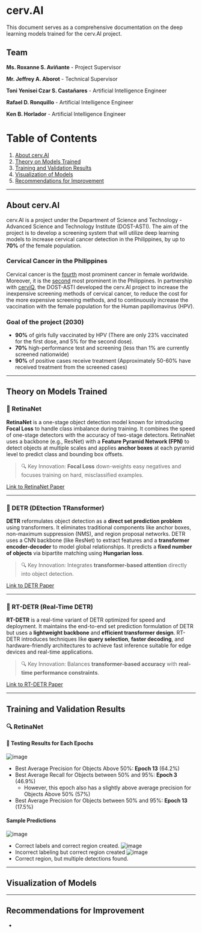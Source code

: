 # cerv.AI

This document serves as a comprehensive documentation on the deep learning models trained for the cerv.AI project.


## Team
**Ms. Roxanne S. Aviñante** - Project Supervisor 

**Mr. Jeffrey A. Aborot** - Technical Supervisor


**Toni Yenisei Czar S. Castañares** - Artificial Intelligence Engineer

**Rafael D. Ronquillo** - Artificial Intelligence Engineer

**Ken B. Horlador** - Artificial Intelligence Engineer

# Table of Contents

1. [About cerv.AI](#about-cervai)
2. [Theory on Models Trained](#theory-on-models-trained)
3. [Training and Validation Results](#training-and-validation-results)
4. [Visualization of Models](#visualization-of-models)
5. [Recommendations for Improvement](#recommendations-for-improvement)

---

## About cerv.AI

cerv.AI is a project under the Department of Science and Technology - Advanced Science and Technology Institute (DOST-ASTI). The aim of the project is to develop a screening system that will utilize deep learning models to increase cervical cancer detection in the Philippines, by up to **70%** of the female population.

### Cervical Cancer in the Philippines
Cervical cancer is the [fourth](https://www.who.int/news-room/fact-sheets/detail/cervical-cancer) most prominent cancer in female worldwide. Moreover, it is the [second](https://www.philhealth.gov.ph/news/2023/cervical_coverage.pdf) most prominent in the Philippines. In partnership with [cerviQ](https://endcervicalcancerph.com/), the DOST-ASTI developed the cerv.AI project to increase the inexpensive screening methods of cervical cancer, to reduce the cost for the more expensive screening methods, and to continuously increase the vaccination with the female population for the Human papillomavirus (HPV). 

### Goal of the project (2030)
- **90%** of girls fully vaccinated by HPV (There are only 23% vaccinated for the first dose, and 5% for the second dose).
- **70%** high-performance test and screening (less than 1% are currently screened nationwide)
- **90%** of positive cases receive treatment (Approximately 50-60% have received treatment from the screened cases)

---

## Theory on Models Trained

### 📌 RetinaNet

**RetinaNet** is a one-stage object detection model known for introducing **Focal Loss** to handle class imbalance during training. It combines the speed of one-stage detectors with the accuracy of two-stage detectors. RetinaNet uses a backbone (e.g., ResNet) with a **Feature Pyramid Network (FPN)** to detect objects at multiple scales and applies **anchor boxes** at each pyramid level to predict class and bounding box offsets.

> 🔍 Key Innovation: **Focal Loss** down-weights easy negatives and focuses training on hard, misclassified examples.

[Link to RetinaNet Paper](https://arxiv.org/abs/1708.02002)

---

### 📌 DETR (DEtection TRansformer)

**DETR** reformulates object detection as a **direct set prediction problem** using transformers. It eliminates traditional components like anchor boxes, non-maximum suppression (NMS), and region proposal networks. DETR uses a CNN backbone (like ResNet) to extract features and a **transformer encoder-decoder** to model global relationships. It predicts a **fixed number of objects** via bipartite matching using **Hungarian loss**.

> 🔍 Key Innovation: Integrates **transformer-based attention** directly into object detection.

[Link to DETR Paper](https://arxiv.org/abs/2005.12872)

---

### 📌 RT-DETR (Real-Time DETR)

**RT-DETR** is a real-time variant of DETR optimized for speed and deployment. It maintains the end-to-end set prediction formulation of DETR but uses a **lightweight backbone** and **efficient transformer design**. RT-DETR introduces techniques like **query selection**, **faster decoding**, and hardware-friendly architectures to achieve fast inference suitable for edge devices and real-time applications.

> 🔍 Key Innovation: Balances **transformer-based accuracy** with **real-time performance constraints**.

[Link to RT-DETR Paper]([INSERT_LINK_HERE](https://docs.ultralytics.com/models/rtdetr/))

---

## Training and Validation Results

### 🔍 RetinaNet

#### 🧪 Testing Results for Each Epochs
![image](https://github.com/user-attachments/assets/444deeb9-3b11-4bef-a0f9-b07ef35f208e)

- Best Average Precision for Objects Above 50%: **Epoch 13** (64.2%)
- Best Average Recall for Objects between 50% and 95%: **Epoch 3** (46.9%)
  - However, this epoch also has a slightly above average precision for Objects Above 50% (57%)
- Best Average Precision for Objects between 50% and 95%: **Epoch 13** (17.5%)

#### Sample Predictions
![image](https://github.com/user-attachments/assets/eb2d5800-285b-4fdd-a33b-7b79a0f241d2)
- Correct labels and correct region created.
![image](https://github.com/user-attachments/assets/1239d4e5-eb6c-4bfb-b8e5-e6fca4ad0a75)
- Incorrect labeling but correct region created
![image](https://github.com/user-attachments/assets/85b7a0ed-87d0-4e89-a6a4-88e6de406f16)
- Correct region, but multiple detections found.

---

## Visualization of Models



---

## Recommendations for Improvement

- 
